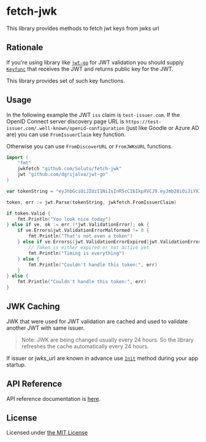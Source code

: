 # fetch-jwk

This library provides methods to fetch jwt keys from jwks url

## Rationale

If you're using library like [`jwt-go`](https://github.com/dgrijalva/jwt-go) for JWT validation you should supply [`Keyfunc`](https://godoc.org/github.com/dgrijalva/jwt-go#Keyfunc) that receives the JWT and returns public key for the JWT.

This library provides set of such key functions.

## Usage

In the following example the JWT `iss` claim is `test-issuer.com`. If the OpenID Connect server discovery page URL is `https://test-issuer.com/.well-known/openid-configuration` (just like Goodle or Azure AD are) you can use `FromIssuerClaim` key function.

Otherwise you can use `FromDiscoverURL` or `FromJWKsURL` functions.

```go
import (
    "fmt"
    jwkfetch "github.com/Soluto/fetch-jwk"
    jwt "github.com/dgrijalva/jwt-go"
)

var tokenString = "eyJhbGciOiJIUzI1NiIsInR5cCI6IkpXVCJ9.eyJmb28iOiJiYXIiLCJleHAiOjE1MDAwLCJpc3MiOiJ0ZXN0LWlzc3Vlci5jb20iLCJhdWQiOiJ0ZXMtYXVkaWVuY2UifQ.dOUobGY8J6yxll7hGMWyQ9sVPsrCIjVNuFB1gsMhF4s"

token, err := jwt.Parse(tokenString, jwkfetch.FromIssuerClaim)

if token.Valid {
    fmt.Println("You look nice today")
} else if ve, ok := err.(*jwt.ValidationError); ok {
    if ve.Errors&jwt.ValidationErrorMalformed != 0 {
        fmt.Println("That's not even a token")
    } else if ve.Errors&(jwt.ValidationErrorExpired|jwt.ValidationErrorNotValidYet) != 0 {
        // Token is either expired or not active yet
        fmt.Println("Timing is everything")
    } else {
        fmt.Println("Couldn't handle this token:", err)
    }
} else {
    fmt.Println("Couldn't handle this token:", err)
}

```

## JWK Caching

JWK that were used for JWT validation are cached and used to validate another JWT with same issuer.

> Note: JWK are being changed usually every 24 hours. So the library refreshes the cache automatically every 24 hours.

If issuer or jwks_url are known in advance use [`Init`](https://godoc.org/github.com/Soluto/fetch-jwk#Init) method during your app startup.

## API Reference

API reference documentation is [here](https://godoc.org/github.com/Soluto/fetch-jwk).

## License

Licensed under [the MIT License](LICENSE)
